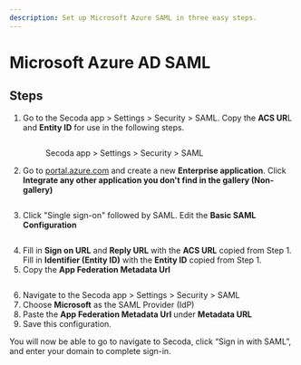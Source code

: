 ```yaml
---
description: Set up Microsoft Azure SAML in three easy steps.
---
```


# Microsoft Azure AD SAML

## Steps

1.  Go to the Secoda app > Settings > Security > SAML. Copy the **ACS UR**L and **Entity ID** for use in the following steps.

    <figure><img src="../.gitbook/assets/Screenshot 2025-04-23 at 10.43.53 AM.png" alt=""><figcaption><p>Secoda app > Settings > Security > SAML</p></figcaption></figure>
2. Go to [portal.azure.com](http://portal.azure.com) and create a new **Enterprise application**. Click **Integrate any other application you don't find in the gallery (Non-gallery)**

<figure><img src="https://secoda-public-media-assets.s3.amazonaws.com/9dcadac8-e209-4326-a14e-291dff8c646e.png" alt=""><figcaption></figcaption></figure>

3. Click "Single sign-on" followed by SAML. Edit the **Basic SAML Configuration**

<figure><img src="https://secoda-public-media-assets.s3.amazonaws.com/6d729b1e-ed1b-4f5c-aebd-17e6c1242984.png" alt=""><figcaption></figcaption></figure>

4. Fill in **Sign on URL** and **Reply URL** with the **ACS URL** copied from Step 1. Fill in **Identifier (Entity ID)** with the **Entity ID** copied from Step 1.
5. Copy the **App Federation Metadata Url**

<figure><img src="https://secoda-public-media-assets.s3.amazonaws.com/21c77090-b50a-454f-9cf0-12761f3882bd.png" alt=""><figcaption></figcaption></figure>

6. Navigate to the Secoda app > Settings > Security > SAML
7. Choose **Microsoft** as the SAML Provider (IdP)
8. Paste the **App Federation Metadata Url** under **Metadata URL**
9. Save this configuration.

You will now be able to go to navigate to Secoda, click “Sign in with SAML”, and enter your domain to complete sign-in.
